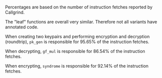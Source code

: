 
Percentages are based on the number of instruction fetches reported by Callgrind.

The "leaf" functions are overall very similar. Therefore not all variants have annotated code.

When creating two keypairs and performing encryption and decryption (roundtrip), `pk_gen` is responsible for 95.65% of the instruction fetches.

When decrypting, `gf_mul` is responsible for 86.54% of the instruction fetches.

When encrypting, `syndrome` is responsible for 92.14% of the instruction fetches.
